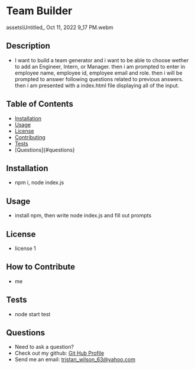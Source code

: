 # Team Builder

  assets\Untitled_ Oct 11, 2022 9_17 PM.webm
  ## Description
  
  - I want to build a team generator and i want to be able to choose wether to add an Engineer, Intern, or Manager. then i am prompted to enter in employee name, employee id, employee email and role. then  i will be prompted to answer following questions related to previous answers. then i am presented with a index.html file displaying all of the input.
  
  ## Table of Contents
  
  - [Installation](#installation)
  - [Usage](#usage)
  - [License](#license)
  - [Contributing](#contributing)
  - [Tests](#tests)
  - [Questions]{#questions}
  ## Installation
  
  - npm i, node index.js
  
  ## Usage
  
  - install npm, then write node index.js and fill out prompts
  
  ## License
  
  - license 1
  
  ## How to Contribute
  
  - me
  
  ## Tests
  
  - node start test
  ## Questions
  - Need to ask a question? 
  - Check out my github: [Git Hub Profile](https://github.com/TristanW63!)
  - Send me an email: tristan_wilson_63@yahoo.com

